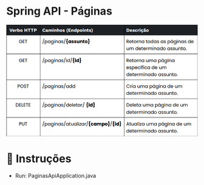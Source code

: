# Spring API - Páginas

![Tabela de referência](tabela.png)

# 🚀 Instruções
- Run: PaginasApiApplication.java
